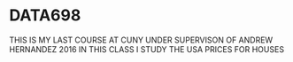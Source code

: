 # DATA698
THIS IS MY LAST COURSE AT CUNY 
UNDER SUPERVISON OF ANDREW HERNANDEZ
2016 
IN THIS CLASS I STUDY THE USA PRICES FOR HOUSES 
